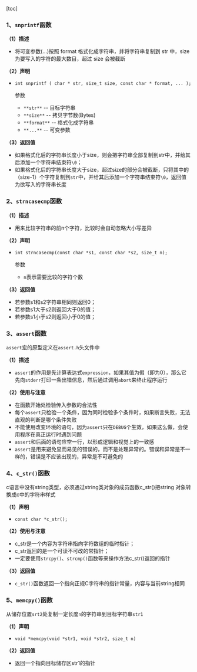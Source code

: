 [toc]

### 1、`snprintf`函数

**（1）描述**

- 将可变参数(...)按照 format 格式化成字符串，并将字符串复制到 str 中，size 为要写入的字符的最大数目，超过 size 会被截断

**（2）声明**

- `int snprintf ( char * str, size_t size, const char * format, ... );`

  参数

  - `**str**` -- 目标字符串
  - `**size**` -- 拷贝字节数(Bytes)
  - `**format**` -- 格式化成字符串
  - `**...**` -- 可变参数

**（3）返回值**

- 如果格式化后的字符串长度小于size，则会把字符串全部复制到str中，并给其后添加一个字符串结束符`\0`；
- 如果格式化后的字符串长度大于size，超过size的部分会被截断，只将其中的（size-1）个字符复制到`str`中，并给其后添加一个字符串结束符`\0`，返回值为欲写入的字符串长度

### 2、`strncasecmp`函数

**（1）描述**

- 用来比较字符串的前n个字符，比较时会自动忽略大小写差异

**（2）声明**

- `int strncasecmp(const char *s1, const char *s2, size_t n);`

  参数

  - `n`表示需要比较的字符个数

**（3）返回值**

- 若参数s1和s2字符串相同则返回0；
- 若参数s1大于s2则返回大于0的值；
- 若参数s1小于s2则返回小于0的值；

### 3、`assert`函数

`assert`宏的原型定义在`assert.h`头文件中

**（1）描述**

- `assert`的作用是先计算表达式`expression`，如果其值为假（即为0），那么它先向`stderr`打印一条出错信息，然后通过调用`abort`来终止程序运行

**（2）使用与注意**

- 在函数开始处检验传入参数的合法性
- 每个`assert`只检验一个条件，因为同时检验多个条件时，如果断言失败，无法直观的判断是哪个条件失败
- 不能使用改变环境的语句，因为`assert`只在`DEBUG`个生效，如果这么做，会使用程序在真正运行时遇到问题
- `assert`和后面的语句应空一行，以形成逻辑和视觉上的一致感
- `assert`是用来避免显而易见的错误的，而不是处理异常的。错误和异常是不一样的，错误是不应该出现的，异常是不可避免的

### 4、`c_str()`函数

c语言中没有string类型，必须通过string类对象的成员函数c_str()把string 对象转换成c中的字符串样式

**（1）声明**

- `const char *c_str();`

**（2）使用与注意**

- c_str是一个内容为字符串指向字符数组的临时指针； 
- c_str返回的是一个可读不可改的常指针；
- 一定要使用`strcpy()`、`strcmp()`函数等来操作方法c_str()返回的指针 

**（3）返回值**

- `c_str()`函数返回一个指向正规C字符串的指针常量，内容与当前string相同

### 5、`memcpy()`函数

从储存位置`srt2`处复制一定长度`n`的字符串到目标字符串`str1`

**（1）声明**

- `void *memcpy(void *str1, void *str2, size_t n)	`

**（2）返回值**

- 返回一个指向目标储存区str1的指针



